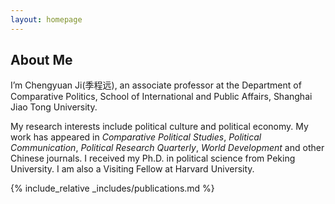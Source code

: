 ```yaml
---
layout: homepage
---
```


## About Me

I’m Chengyuan Ji(季程远), an associate professor at the Department of Comparative Politics, School of International and Public Affairs, Shanghai Jiao Tong University.

My research interests include political culture and political economy. My work has appeared in *Comparative Political Studies*, *Political Communication*, *Political Research Quarterly*, *World Development* and other Chinese journals. I received my Ph.D. in political science from Peking University. I am also a Visiting Fellow at Harvard University.

{% include_relative _includes/publications.md %}

